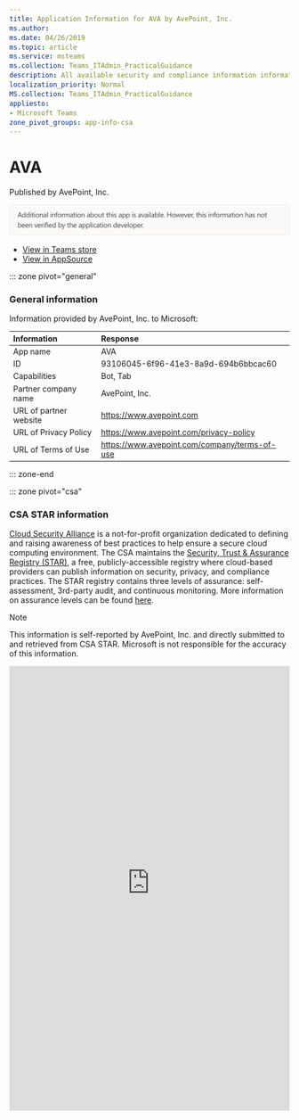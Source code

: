 ```yaml
---
title: Application Information for AVA by AvePoint, Inc.
ms.author: 
ms.date: 04/26/2019
ms.topic: article
ms.service: msteams
ms.collection: Teams_ITAdmin_PracticalGuidance
description: All available security and compliance information information for AVA, its data handling policies, its Microsoft Cloud App Security app catalog information, and security/compliance information in the CSA STAR registry.
localization_priority: Normal
MS.collection: Teams_ITAdmin_PracticalGuidance
appliesto:
- Microsoft Teams
zone_pivot_groups: app-info-csa
---
```

# AVA

Published by AvePoint, Inc.

![Non-attested image](./images/unattested.png)

* <a href="https://teams.microsoft.com/l/app/93106045-6f96-41e3-8a9d-694b6bbcac60" target="_blank">View in Teams store</a>
* <a href="https://appsource.microsoft.com/en-us/product/office/WA104381883" target="_blank">View in AppSource</a>

::: zone pivot="general"

### General information

Information provided by AvePoint, Inc. to Microsoft:

| **Information** | **Response** |
|:----------------|:-------------|
| App name | AVA |
| ID | 93106045-6f96-41e3-8a9d-694b6bbcac60 |
| Capabilities | Bot, Tab |
| Partner company name | AvePoint, Inc. |
| URL of partner website | <https://www.avepoint.com> |
| URL of Privacy Policy | <https://www.avepoint.com/privacy-policy> |
| URL of Terms of Use | <https://www.avepoint.com/company/terms-of-use> |

::: zone-end



::: zone pivot="csa"

### CSA STAR information

[Cloud Security Alliance](https://cloudsecurityalliance.org/about/) is a not-for-profit organization dedicated to defining and raising awareness of best practices to help ensure a secure cloud computing environment. The CSA maintains the [Security, Trust & Assurance Registry (STAR)](https://cloudsecurityalliance.org/star/), a free, publicly-accessible registry where cloud-based providers can publish information on security, privacy, and compliance practices. The STAR registry contains three levels of assurance: self-assessment, 3rd-party audit, and continuous monitoring. More information on assurance levels can be found [here](https://cloudsecurityalliance.org/star/#_overview).

> [!NOTE]
> This information is self-reported by AvePoint, Inc. and directly submitted to and retrieved from CSA STAR. Microsoft is not responsible for the accuracy of this information.

<iframe height='798' scrolling='yes' title='Microsoft Teams App Information: CSA STAR' src='https://66eac45ba2a0418f9cfa290fcad4072b.codepen.website/#/details/27/AvePoint Online Services' frameborder='no' style='width: 100%;'>

::: zone-end
